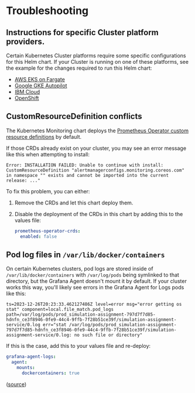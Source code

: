 # Troubleshooting

## Instructions for specific Cluster platform providers.

Certain Kubernetes Cluster platforms require some specific configurations for this Helm chart. If your Cluster is
running on one of these platforms, see the example for the changes required to run this Helm chart:

* [AWS EKS on Fargate](../../../examples/eks-fargate)
* [Google GKE Autopilot](../../../examples/gke-autopilot)
* [IBM Cloud](../../../examples/ibm-cloud)
* [OpenShift](../../../examples/openshift-compatible)

## CustomResourceDefinition conflicts

The Kubernetes Monitoring chart deploys
the [Prometheus Operator custom resource definitions](https://github.com/prometheus-community/helm-charts/tree/main/charts/prometheus-operator-crds)
by default.

If those CRDs already exist on your cluster, you may see an error message like this when attempting to install:

```text
Error: INSTALLATION FAILED: Unable to continue with install: CustomResourceDefinition "alertmanagerconfigs.monitoring.coreos.com" in namespace "" exists and cannot be imported into the current release: ..."
```

To fix this problem, you can either:

1. Remove the CRDs and let this chart deploy them.
2. Disable the deployment of the CRDs in this chart by adding this to the values file:

    ```yaml
    prometheus-operator-crds:
      enabled: false
    ```

## Pod log files in `/var/lib/docker/containers`

On certain Kubernetes clusters, pod logs are stored inside of `/var/lib/docker/containers` with `/var/log/pods` being
symlinked to that directory, but the Grafana Agent doesn't mount it by default.
If your cluster works this way, you'll likely see errors in the Grafana Agent for Logs pods like this:

```text
ts=2023-12-26T20:23:33.462127486Z level=error msg="error getting os stat" component=local.file_match.pod_logs path=/var/log/pods/prod_simulation-assignment-797d7f7d85-hdnfn_ce3f8946-0fe9-44c4-9ffb-7f28b51ce39f/simulation-assignment-service/0.log err="stat /var/log/pods/prod_simulation-assignment-797d7f7d85-hdnfn_ce3f8946-0fe9-44c4-9ffb-7f28b51ce39f/simulation-assignment-service/0.log: no such file or directory"
```

If this is the case, add this to your values file and re-deploy:

```yaml
grafana-agent-logs:
  agent:
    mounts:
      dockercontainers: true
```

([source](https://github.com/grafana/k8s-monitoring-helm/issues/309))
